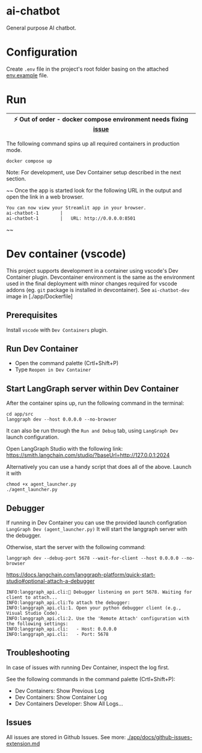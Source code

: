 # ai-chatbot
General purpose AI chatbot.

# Configuration
Create `.env` file in the project's root folder basing on the attached [env.example](env.example) file.

# Run

| :zap:  Out of order - docker compose environment needs fixing [issue](https://github.com/piotrmarcinkowski/ai-chatbot/issues/20)
|------------------------------------------|

The following command spins up all required containers in production mode. 
```
docker compose up
```

Note: For development, use Dev Container setup described in the next section.

~~
Once the app is started look for the following URL in the output and open the link in a web browser.

```
You can now view your Streamlit app in your browser.
ai-chatbot-1        |
ai-chatbot-1        |   URL: http://0.0.0.0:8501
```
~~

# Dev container (vscode)

This project supports development in a container using vscode's Dev Container plugin.
Devcontainer environment is the same as the environment used in the final deployment
with minor changes required for vscode addons (eg. `git` package is installed in devcontainer).
See `ai-chatbot-dev` image in [./app/Dockerfile]

## Prerequisites
Install `vscode` with `Dev Containers` plugin.

## Run Dev Container
- Open the command palette (Crtl+Shift+P)
- Type `Reopen in Dev Container`

## Start LangGraph server within Dev Container

After the container spins up, run the following command in the terminal:

```
cd app/src
langgraph dev --host 0.0.0.0 --no-browser
```

It can also be run through the `Run and Debug` tab, using `LangGraph Dev` launch configuration.

Open LangGraph Studio with the following link:
https://smith.langchain.com/studio/?baseUrl=http://127.0.0.1:2024 

Alternatively you can use a handy script that does all of the above. 
Launch it with

```
chmod +x agent_launcher.py
./agent_launcher.py
```

## Debugger

If running in Dev Container you can use the provided launch configration `LangGraph Dev (agent_launcher.py)`
It will start the langgraph server with the debugger.

Otherwise, start the server with the following command:

```
langgraph dev --debug-port 5678 --wait-for-client --host 0.0.0.0 --no-browser
```

https://docs.langchain.com/langgraph-platform/quick-start-studio#optional-attach-a-debugger

```
INFO:langgraph_api.cli:🐛 Debugger listening on port 5678. Waiting for client to attach...
INFO:langgraph_api.cli:To attach the debugger:
INFO:langgraph_api.cli:1. Open your python debugger client (e.g., Visual Studio Code).
INFO:langgraph_api.cli:2. Use the 'Remote Attach' configuration with the following settings:
INFO:langgraph_api.cli:   - Host: 0.0.0.0
INFO:langgraph_api.cli:   - Port: 5678
```

## Troubleshooting

In case of issues with running Dev Container, inspect the log first.

See the following commands in the command palette (Crtl+Shift+P):

- Dev Containers: Show Previous Log
- Dev Containers: Show Container Log
- Dev Containers Developer: Show All Logs...

## Issues

All issues are stored in Github Issues. See more: [./app/docs/github-issues-extension.md](./app/docs/github-issues-extension.md)

